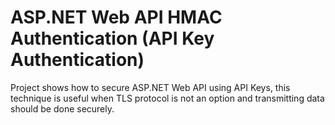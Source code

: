 ASP.NET Web API HMAC Authentication (API Key Authentication)
========================

Project shows how to secure ASP.NET Web API using API Keys, this technique is useful when TLS protocol is not an option and transmitting data should be done securely.
